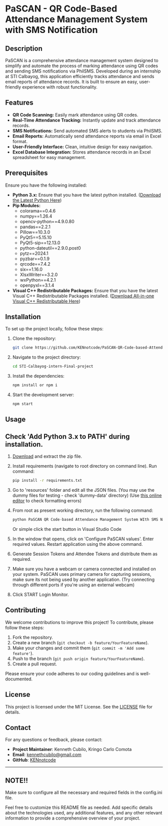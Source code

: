 # PaSCAN - QR Code-Based Attendance Management System with SMS Notification

## Description

PaSCAN is a comprehensive attendance management system designed to simplify and automate the process of marking attendance using QR codes and sending SMS notifications via PhilSMS. Developed during an internship at STI Calbayog, this application efficiently tracks attendance and sends email reports of attendance records. It is built to ensure an easy, user-friendly experience with robust functionality.

## Features

- **QR Code Scanning:** Easily mark attendance using QR codes.
- **Real-Time Attendance Tracking:** Instantly update and track attendance records.
- **SMS Notifications:** Send automated SMS alerts to students via PhilSMS.
- **Email Reports:** Automatically send attendance reports via email in Excel format.
- **User-Friendly Interface:** Clean, intuitive design for easy navigation.
- **Excel Database Integration:** Stores attendance records in an Excel spreadsheet for easy management.

## Prerequisites
Ensure you have the following installed:
- **Python 3.x:** Ensure that you have the latest python installed.   (<a href="https://www.python.org/downloads/" target="_blank">Download the Latest Python Here</a>)
- **Pip Modules:**
  - colorama==0.4.6
  - numpy==1.26.4
  - opencv-python==4.9.0.80
  - pandas==2.2.1
  - Pillow==10.3.0
  - PyQt5==5.15.10
  - PyQt5-sip==12.13.0
  - python-dateutil==2.9.0.post0
  - pytz==2024.1
  - pyzbar==0.1.9
  - qrcode==7.4.2
  - six==1.16.0
  - XlsxWriter==3.2.0
  - wxPython==4.2.1
  - openpyxl==3.1.4
- **Visual C++ Redistributable Packages:** Ensure that you have the latest Visual C++ Redistributable Packages installed.   (<a href="https://www.techpowerup.com/download/visual-c-redistributable-runtime-package-all-in-one/">Download All-in-one Visual C++ Redistributable Here</a>)


## Installation

To set up the project locally, follow these steps:

1. Clone the repository:

    ```bash
    git clone https://github.com/KENnotcode/PaSCAN-QR-Code-based-Attendance-Management-System-With-SMS-Notification.git
    ```

2. Navigate to the project directory:

    ```bash
    cd STI-Calbayog-intern-Final-project
    ```

3. Install the dependencies:

    ```bash
    npm install or npm i
    ```

4. Start the development server:

    ```bash
    npm start
    ```

## Usage
## Check 'Add Python 3.x to PATH' during installation.
1. <a href="https://github.com/KENnotcode/PaSCAN-QR-Code-based-Attendance-Management-System-With-SMS-Notification/archive/master.zip">Download</a> and extract the zip file.

2. Install requirements (navigate to root directory on command line). Run command:

   ```bash
   pip install -r requirements.txt
   ```
3. Go to 'resources' folder and edit all the JSON files. (You may use the dummy files for testing - check 'dummy-data' directory) (Use <a href="http://jsoneditoronline.org/">this online editor</a> to check formatting errors)

4. From root as present working directory, run the following command:

   ```python
   python PaSCAN QR Code-based Attendance Management System WIth SMS Notification.py
   ```
    Or simple click the start button in Visual Studio Code

5. In the window that opens, click on 'Configure PaSCAN values'. Enter required values. Restart application using the above command.

6. Generate Session Tokens and Attendee Tokens and distribute them as required.

7. Make sure you have a webcam or camera connected and installed on your system. PaSCAN uses primary camera for capturing sessions, make sure its not being used by another application. (Try connecting through different ports if you're using an external webcam)

8. Click START Login Monitor.

## Contributing

We welcome contributions to improve this project! To contribute, please follow these steps:

1. Fork the repository.
2. Create a new branch (`git checkout -b feature/YourFeatureName`).
3. Make your changes and commit them (`git commit -m 'Add some feature'`).
4. Push to the branch (`git push origin feature/YourFeatureName`).
5. Create a pull request.

Please ensure your code adheres to our coding guidelines and is well-documented.

## License

This project is licensed under the MIT License. See the [LICENSE](LICENSE) file for details.

## Contact

For any questions or feedback, please contact:

- **Project Maintainer**: Kenneth Cubilo, Kringo Carlo Comota
- **Email**: kennethcubilo@gmail.com
- **GitHub**: [KENnotcode](https://github.com/KENnotcode)

---

## NOTE!!
 Make sure to configure all the necessary and required fields in the config.ini file.

Feel free to customize this README file as needed. Add specific details about the technologies used, any additional features, and any other relevant information to provide a comprehensive overview of your project.
